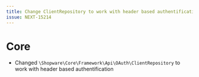 ```yaml
---
title: Change ClientRepository to work with header based authentification
issue: NEXT-15214
---
```

# Core
* Changed `\Shopware\Core\Framework\Api\OAuth\ClientRepository` to work with header based authentification
